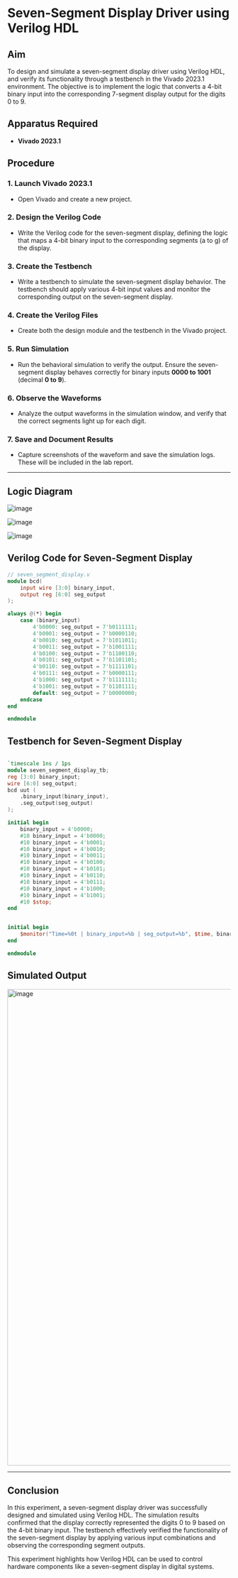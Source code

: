 # Seven-Segment Display Driver using Verilog HDL

## Aim  
To design and simulate a seven-segment display driver using Verilog HDL, and verify its functionality through a testbench in the Vivado 2023.1 environment. The objective is to implement the logic that converts a 4-bit binary input into the corresponding 7-segment display output for the digits 0 to 9.

## Apparatus Required  
- **Vivado 2023.1**  

## Procedure  

### 1. Launch Vivado 2023.1  
- Open Vivado and create a new project.  

### 2. Design the Verilog Code  
- Write the Verilog code for the seven-segment display, defining the logic that maps a 4-bit binary input to the corresponding segments (a to g) of the display.  

### 3. Create the Testbench  
- Write a testbench to simulate the seven-segment display behavior. The testbench should apply various 4-bit input values and monitor the corresponding output on the seven-segment display.  

### 4. Create the Verilog Files  
- Create both the design module and the testbench in the Vivado project.  

### 5. Run Simulation  
- Run the behavioral simulation to verify the output. Ensure the seven-segment display behaves correctly for binary inputs **0000 to 1001** (decimal **0 to 9**).  

### 6. Observe the Waveforms  
- Analyze the output waveforms in the simulation window, and verify that the correct segments light up for each digit.  

### 7. Save and Document Results  
- Capture screenshots of the waveform and save the simulation logs. These will be included in the lab report.  

---
## Logic Diagram

![image](https://github.com/user-attachments/assets/e561cdb5-b1b0-42d0-94f5-e1efaec9704c)

![image](https://github.com/user-attachments/assets/dc32254e-f88d-471a-a2ba-e4ec5eb3fc11)

![image](https://github.com/user-attachments/assets/a8a8921e-0a37-4697-86d8-0c43cd8aef5a)

## Verilog Code for Seven-Segment Display  

```verilog
// seven_segment_display.v
module bcd(
    input wire [3:0] binary_input,
    output reg [6:0] seg_output
);

always @(*) begin
    case (binary_input)
        4'b0000: seg_output = 7'b0111111; 
        4'b0001: seg_output = 7'b0000110; 
        4'b0010: seg_output = 7'b1011011; 
        4'b0011: seg_output = 7'b1001111; 
        4'b0100: seg_output = 7'b1100110; 
        4'b0101: seg_output = 7'b1101101; 
        4'b0110: seg_output = 7'b1111101; 
        4'b0111: seg_output = 7'b0000111; 
        4'b1000: seg_output = 7'b1111111; 
        4'b1001: seg_output = 7'b1101111; 
        default: seg_output = 7'b0000000; 
    endcase
end

endmodule
```
## Testbench for Seven-Segment Display
```verilog

`timescale 1ns / 1ps
module seven_segment_display_tb;
reg [3:0] binary_input;
wire [6:0] seg_output;
bcd uut (
    .binary_input(binary_input),
    .seg_output(seg_output)
);

initial begin
    binary_input = 4'b0000;
    #10 binary_input = 4'b0000; 
    #10 binary_input = 4'b0001; 
    #10 binary_input = 4'b0010; 
    #10 binary_input = 4'b0011; 
    #10 binary_input = 4'b0100; 
    #10 binary_input = 4'b0101; 
    #10 binary_input = 4'b0110; 
    #10 binary_input = 4'b0111; 
    #10 binary_input = 4'b1000; 
    #10 binary_input = 4'b1001; 
    #10 $stop;
end


initial begin
    $monitor("Time=%0t | binary_input=%b | seg_output=%b", $time, binary_input, seg_output);
end

endmodule
```
## Simulated Output

<img width="1919" height="1074" alt="image" src="https://github.com/user-attachments/assets/361d9a6e-3590-4333-9b8d-72a8811004b6" />

---

## Conclusion
In this experiment, a seven-segment display driver was successfully designed and simulated using Verilog HDL. The simulation results confirmed that the display correctly represented the digits 0 to 9 based on the 4-bit binary input. The testbench effectively verified the functionality of the seven-segment display by applying various input combinations and observing the corresponding segment outputs.

This experiment highlights how Verilog HDL can be used to control hardware components like a seven-segment display in digital systems.
